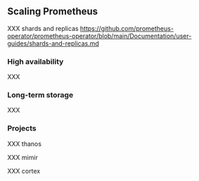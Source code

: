 ## Scaling Prometheus

XXX shards and replicas https://github.com/prometheus-operator/prometheus-operator/blob/main/Documentation/user-guides/shards-and-replicas.md

### High availability

XXX

### Long-term storage

XXX

### Projects

XXX thanos [](https://thanos.io/)

XXX mimir [](https://github.com/grafana/mimir) 

XXX cortex [](https://cortexmetrics.io/)
